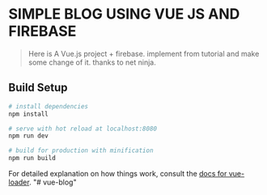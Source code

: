 # SIMPLE BLOG USING VUE JS AND FIREBASE

> Here is A Vue.js project + firebase. implement from tutorial and make some change of it. thanks to net ninja.

## Build Setup

``` bash
# install dependencies
npm install

# serve with hot reload at localhost:8080
npm run dev

# build for production with minification
npm run build
```

For detailed explanation on how things work, consult the [docs for vue-loader](http://vuejs.github.io/vue-loader).
"# vue-blog" 
